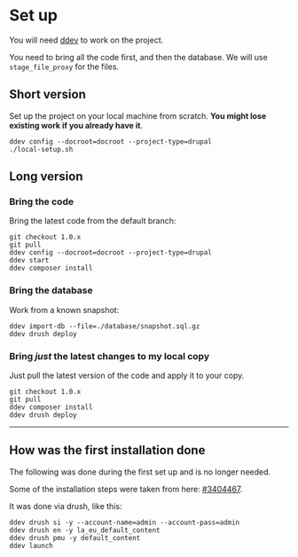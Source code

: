# Set up

You will need [ddev](https://ddev.com/get-started/) to work on the project.

You need to bring all the code first, and then the database. We will use
`stage_file_proxy` for the files.

## Short version

Set up the project on your local machine from scratch.
**You might lose existing work if you already have it**.
```
ddev config --docroot=docroot --project-type=drupal
./local-setup.sh
```

## Long version

### Bring the code

Bring the latest code from the default branch:
```
git checkout 1.0.x
git pull
ddev config --docroot=docroot --project-type=drupal
ddev start
ddev composer install
```

### Bring the database

Work from a known snapshot:
```
ddev import-db --file=./database/snapshot.sql.gz
ddev drush deploy
```

### Bring _just_ the latest changes to my local copy

Just pull the latest version of the code and apply it to your copy.
```
git checkout 1.0.x
git pull
ddev composer install
ddev drush deploy
```

---

## How was the first installation done

The following was done during the first set up and is no longer needed.

Some of the installation steps were taken from here:
[#3404467](https://www.drupal.org/project/la_eu/issues/3404467).

It was done via drush, like this:
```
ddev drush si -y --account-name=admin --account-pass=admin
ddev drush en -y la_eu_default_content
ddev drush pmu -y default_content
ddev launch
```
